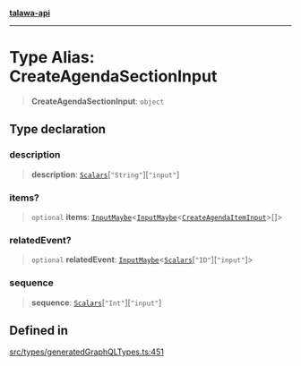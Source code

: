 [**talawa-api**](../../../README.md)

***

# Type Alias: CreateAgendaSectionInput

> **CreateAgendaSectionInput**: `object`

## Type declaration

### description

> **description**: [`Scalars`](Scalars.md)\[`"String"`\]\[`"input"`\]

### items?

> `optional` **items**: [`InputMaybe`](InputMaybe.md)\<[`InputMaybe`](InputMaybe.md)\<[`CreateAgendaItemInput`](CreateAgendaItemInput.md)\>[]\>

### relatedEvent?

> `optional` **relatedEvent**: [`InputMaybe`](InputMaybe.md)\<[`Scalars`](Scalars.md)\[`"ID"`\]\[`"input"`\]\>

### sequence

> **sequence**: [`Scalars`](Scalars.md)\[`"Int"`\]\[`"input"`\]

## Defined in

[src/types/generatedGraphQLTypes.ts:451](https://github.com/Suyash878/talawa-api/blob/095e6964ce2a06c1c30d1acf81b6162203f1db91/src/types/generatedGraphQLTypes.ts#L451)
